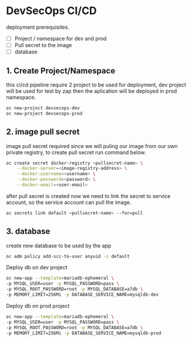 # DevSecOps CI/CD

deployment prerequisites.

- [ ] Project / namespace for dev and prod
- [ ] Pull secret to the image
- [ ] database

## 1. Create Project/Namespace

this ci/cd pipeline require 2 project to be used for deployment, dev project will be used for test by zap then the aplication will be deployed in prod namespace.

```bash
oc new-project devsecops-dev
oc new-project devsecops-prod
```

## 2. image pull secret

image pull secret required since we will puling our image from our own private registry, to create pull secret run command below.

```bash
oc create secret docker-registry <pullsecret-name> \
    --docker-server=<image-registry-address> \
    --docker-username=<username> \
    --docker-password=<password> \
    --docker-email=<user-email>
```

after pull secret is created now we need to link the secret to service account, so the service account can pull the image.

```bash
oc secrets link default <pullsecret-name> --for=pull
```

## 3. database

create new database to be used by the app

```bash
oc adm policy add-scc-to-user anyuid -z default
```

Deploy db on dev project

```bash
oc new-app --template=mariadb-ephemeral \
-p MYSQL_USER=user -p MYSQL_PASSWORD=pass \
-p MYSQL_ROOT_PASSWORD=root -p MYSQL_DATABASE=a7db \
-p MEMORY_LIMIT=256Mi -p DATABASE_SERVICE_NAME=mysqldb-dev
```

Deploy db on prod project

```bash
oc new-app --template=mariadb-ephemeral \
-p MYSQL_USER=user -p MYSQL_PASSWORD=pass \
-p MYSQL_ROOT_PASSWORD=root -p MYSQL_DATABASE=a7db \
-p MEMORY_LIMIT=256Mi -p DATABASE_SERVICE_NAME=mysqldb-prod
```
